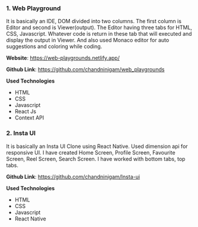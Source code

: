 <h3>1. Web Playground</h3>
<p>It is basically an IDE, DOM divided into two columns. The first column is Editor and second is Viewer(output). The Editor having three tabs for HTML, CSS, Javascript. Whatever code is return in these tab that will executed and display the output in Viewer. And also used Monaco editor for auto suggestions and coloring while coding. </p>

**Website**: https://web-playgrounds.netlify.app/

**Github Link**: https://github.com/chandninigam/web_playgrounds

**Used Technologies**

 <ul class="card-wrapper">
    <li class="card">HTML</li>
    <li class="card">CSS</li>
    <li class="card">Javascript</li>
    <li class="card">React Js</li>
    <li class="card">Context API </li>
</ul>

<h3>2. Insta UI</h3>
<p>It is basically an Insta UI Clone using React Native. Used dimension api for responsive UI. I have created Home Screen, Profile Screen, Favourite Screen, Reel Screen, Search Screen. I have worked with bottom tabs, top tabs.</p>

**Github Link**: https://github.com/chandninigam/Insta-ui

**Used Technologies**

 <ul class="card-wrapper">
    <li class="card">HTML</li>
    <li class="card">CSS</li>
    <li class="card">Javascript</li>
    <li class="card">React Native</li>
</ul>
